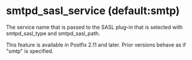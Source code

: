 # smtpd_sasl_service (default:smtp) 

 The service name that is passed to the SASL plug-in that is
selected with smtpd_sasl_type and smtpd_sasl_path.


 This feature is available in Postfix 2.11 and later. Prior
versions behave as if "smtp" is specified. 


